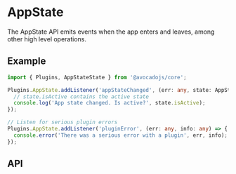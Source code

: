 # AppState

The AppState API emits events when the app enters and leaves, among other 
high level operations.

## Example

```typescript
import { Plugins, AppStateState } from '@avocadojs/core';

Plugins.AppState.addListener('appStateChanged', (err: any, state: AppStateState) => {
  // state.isActive contains the active state
  console.log('App state changed. Is active?', state.isActive);
});

// Listen for serious plugin errors
Plugins.AppState.addListener('pluginError', (err: any, info: any) => {
  console.error('There was a serious error with a plugin', err, info);
});
```


## API

<plugin-api name="app-state"></plugin-api>